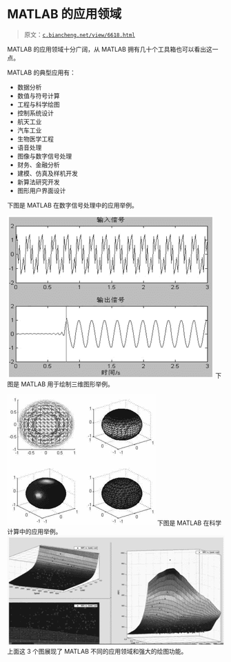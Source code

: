 # MATLAB 的应用领域

> 原文：[`c.biancheng.net/view/6618.html`](http://c.biancheng.net/view/6618.html)

MATLAB 的应用领域十分广阔，从 MATLAB 拥有几十个工具箱也可以看出这一点。

MATLAB 的典型应用有：

*   数据分析
*   数值与符号计算
*   工程与科学绘图
*   控制系统设计
*   航天工业
*   汽车工业
*   生物医学工程
*   语音处理
*   图像与数字信号处理
*   财务、金融分析
*   建模、仿真及样机开发
*   新算法研究开发
*   图形用户界面设计

下图是 MATLAB 在数字信号处理中的应用举例。

![MATLAB 在数字信号处理领域中的应用](img/de4032f3af8fcb6ce10b71a03918f512.png)
下图是 MATLAB 用于绘制三维图形举例。

![MATLAB 在三维图形绘制领域中的应用](img/ea491b4e5f284b8d93d09fe5ea69b937.png)
下图是 MATLAB 在科学计算中的应用举例。![MATLAB 在科学计算领域中的应用](img/525b3a0a50dac312bd901594c6fb0037.png)
上面这 3 个图展现了 MATLAB 不同的应用领域和强大的绘图功能。